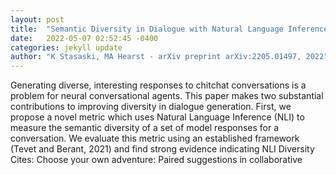 ```yaml
---
layout: post
title:  "Semantic Diversity in Dialogue with Natural Language Inference"
date:   2022-05-07 02:52:45 -0400
categories: jekyll update
author: "K Stasaski, MA Hearst - arXiv preprint arXiv:2205.01497, 2022"
---
```

Generating diverse, interesting responses to chitchat conversations is a problem for neural conversational agents. This paper makes two substantial contributions to improving diversity in dialogue generation. First, we propose a novel metric which uses Natural Language Inference (NLI) to measure the semantic diversity of a set of model responses for a conversation. We evaluate this metric using an established framework (Tevet and Berant, 2021) and find strong evidence indicating NLI Diversity Cites: Choose your own adventure: Paired suggestions in collaborative
